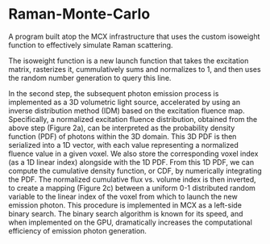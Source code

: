 # Raman-Monte-Carlo
A program built atop the MCX infrastructure that uses the custom isoweight function to effectively simulate Raman scattering. 

The isoweight function is a new launch function that takes the excitation matrix, rasterizes it, cummulatively sums and normalizes to 1, and then uses the random number generation to query this line. 

In the second step, the subsequent photon emission process is implemented as a 3D volumetric light source, accelerated by using an inverse distribution method (IDM) based on the excitation fluence map. Specifically, a normalized excitation fluence distribution, obtained from the above step (Figure 2a), can be interpreted as the probability density function (PDF) of photons within the 3D domain. This 3D PDF is then serialized into a 1D vector, with each value representing a normalized fluence value in a given voxel. We also store the corresponding voxel index (as a 1D linear index) alongside with the 1D PDF. From this 1D PDF, we can compute the cumulative density function, or CDF, by numerically integrating the PDF. The normalized cumulative flux vs. volume index is then inverted, to create a mapping (Figure 2c) between a uniform 0-1 distributed random variable to the linear index of the voxel from which to launch the new emission photon. This procedure is implemented in MCX as a left-side binary search. The binary search algorithm is known for its speed, and when implemented on the GPU, dramatically increases the computational efficiency of emission photon generation.

